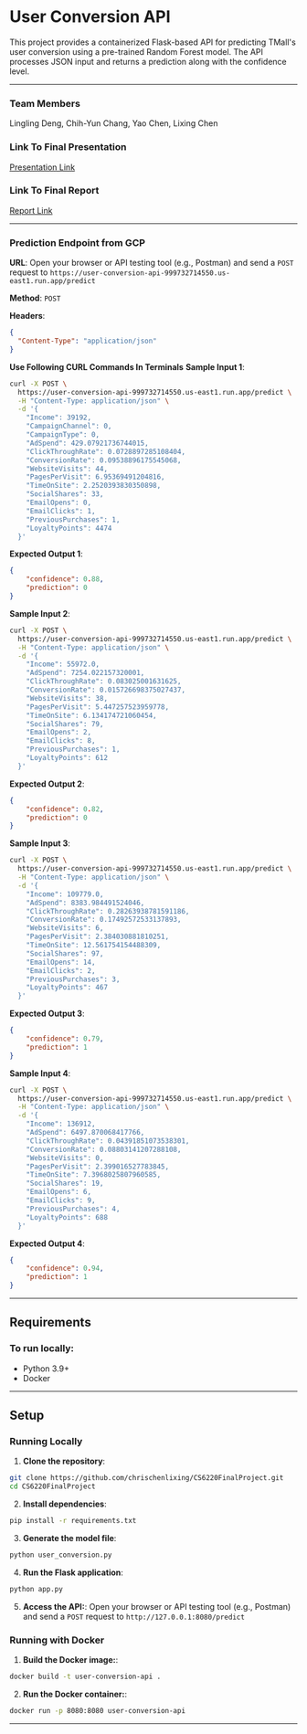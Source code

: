 # User Conversion API

This project provides a containerized Flask-based API for predicting TMall's user conversion using a pre-trained Random Forest model. The API processes JSON input and returns a prediction along with the confidence level.

---

### Team Members
Lingling Deng, Chih-Yun Chang, Yao Chen, Lixing Chen

### Link To Final Presentation

[Presentation Link](https://docs.google.com/presentation/d/1cb-_aNdjuvIsOtbXhIDQndhNEeoCvosx/edit#slide=id.p1)

### Link To Final Report

[Report Link](https://docs.google.com/document/d/1Ts4IfIu7GuhiY29eZIie_85A4pEZpQRS0t2uK3otXqI/edit?tab=t.0)

---

### Prediction Endpoint from GCP

**URL**: Open your browser or API testing tool (e.g., Postman) and send a `POST` request to `https://user-conversion-api-999732714550.us-east1.run.app/predict`

**Method**: `POST`

**Headers**:  
```json
{
  "Content-Type": "application/json"
}
```
**Use Following CURL Commands In Terminals** 
**Sample Input 1**:  
```bash
curl -X POST \
  https://user-conversion-api-999732714550.us-east1.run.app/predict \
  -H "Content-Type: application/json" \
  -d '{
    "Income": 39192,
    "CampaignChannel": 0,
    "CampaignType": 0,
    "AdSpend": 429.07921736744015,
    "ClickThroughRate": 0.0728897285108404,
    "ConversionRate": 0.09538896175545068,
    "WebsiteVisits": 44,
    "PagesPerVisit": 6.95369491204816,
    "TimeOnSite": 2.2520393830350898,
    "SocialShares": 33,
    "EmailOpens": 0,
    "EmailClicks": 1,
    "PreviousPurchases": 1,
    "LoyaltyPoints": 4474
  }'
```

**Expected Output 1**:  
```json
{
    "confidence": 0.88,
    "prediction": 0
}
```
**Sample Input 2**:  
```bash
curl -X POST \
  https://user-conversion-api-999732714550.us-east1.run.app/predict \
  -H "Content-Type: application/json" \
  -d '{
    "Income": 55972.0,
    "AdSpend": 7254.022157320001,
    "ClickThroughRate": 0.083025001631625,
    "ConversionRate": 0.015726698375027437,
    "WebsiteVisits": 38,
    "PagesPerVisit": 5.447257523959778,
    "TimeOnSite": 6.134174721060454,
    "SocialShares": 79,
    "EmailOpens": 2,
    "EmailClicks": 8,
    "PreviousPurchases": 1,
    "LoyaltyPoints": 612
  }'
```
**Expected Output 2**:  
```json
{
    "confidence": 0.82,
    "prediction": 0
}
```

**Sample Input 3**:  
```bash
curl -X POST \
  https://user-conversion-api-999732714550.us-east1.run.app/predict \
  -H "Content-Type: application/json" \
  -d '{
    "Income": 109779.0,
    "AdSpend": 8383.984491524046,
    "ClickThroughRate": 0.28263938781591186,
    "ConversionRate": 0.17492572533137893,
    "WebsiteVisits": 6,
    "PagesPerVisit": 2.384030881810251,
    "TimeOnSite": 12.561754154488309,
    "SocialShares": 97,
    "EmailOpens": 14,
    "EmailClicks": 2,
    "PreviousPurchases": 3,
    "LoyaltyPoints": 467
  }'
```   

**Expected Output 3**:  
```json
{
    "confidence": 0.79,
    "prediction": 1
}
```

**Sample Input 4**:  
```bash
curl -X POST \
  https://user-conversion-api-999732714550.us-east1.run.app/predict \
  -H "Content-Type: application/json" \
  -d '{
    "Income": 136912,
    "AdSpend": 6497.870068417766,
    "ClickThroughRate": 0.04391851073538301,
    "ConversionRate": 0.08803141207288108,
    "WebsiteVisits": 0,
    "PagesPerVisit": 2.399016527783845,
    "TimeOnSite": 7.3968025807960585,
    "SocialShares": 19,
    "EmailOpens": 6,
    "EmailClicks": 9,
    "PreviousPurchases": 4,
    "LoyaltyPoints": 688
  }'
```

**Expected Output 4**:  
```json
{
    "confidence": 0.94,
    "prediction": 1
}
```

---

## Requirements

### To run locally:

- Python 3.9+
- Docker

---

## Setup

### Running Locally

1. **Clone the repository**:

  ```bash
  git clone https://github.com/chrischenlixing/CS6220FinalProject.git
  cd CS6220FinalProject
  ```

2. **Install dependencies**:

  ```bash
  pip install -r requirements.txt
  ```

3. **Generate the model file**:
  ```bash
  python user_conversion.py
  ```

4. **Run the Flask application**:
  ```bash
  python app.py
  ```

5. **Access the API:**:
  Open your browser or API testing tool (e.g., Postman) and send a `POST` request to `http://127.0.0.1:8080/predict`

### Running with Docker

1. **Build the Docker image:**:
  
  ```bash
  docker build -t user-conversion-api .
  ```

2. **Run the Docker container:**:
  
  ```bash
  docker run -p 8080:8080 user-conversion-api
  ```
---

